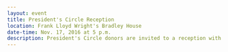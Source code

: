 ```yaml
---
layout: event
title: President's Circle Reception
location: Frank Lloyd Wright's Bradley House
date-time: Nov. 17, 2016 at 5 p.m.
description: President's Circle donors are invited to a reception with Dr. Avendano for an exclusive look at the difference our students, faculty and alumni make in our communities.
---
```

